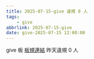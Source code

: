 ```yaml
---
title: 2025-07-15-give 違規 0 人
tags:
    - give
abbrlink: 2025-07-15-give
date: give-2025-07-15 12:00:00
---
```

give 板 [板規連結](https://www.ptt.cc/bbs/give/M.1612495900.A.C32.html)
昨天違規 0 人
